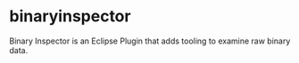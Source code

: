 # binaryinspector
Binary Inspector is an Eclipse Plugin that adds tooling to examine raw binary data.
